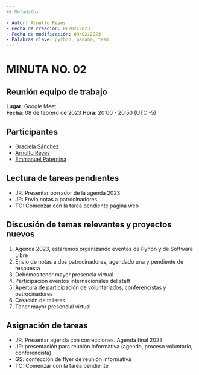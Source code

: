 ```yaml
---
## Metadatos

- Autor: Arnulfo Reyes
- Fecha de creación: 08/02/2023
- Fecha de modificación: 09/02/2023
- Palabras clave: python, panama, team
---
```


# MINUTA NO. 02

## Reunión equipo de trabajo

**Lugar**: Google Meet  
**Fecha**: 08 de febrero de 2023
**Hora**: 20:00 - 20:50 (UTC -5)

## **Participantes**

- [Graciela Sánchez](<>)
- [Arnulfo Reyes](https://www.linkedin.com/in/arnulfo-rh)
- [Emmanuel Paternina](https://www.linkedin.com/in/emmanuel-paternina-446a2734)

<!--   - [Arnulfo Reyes](https://www.linkedin.com/in/arnulfo-rh) -->
<!--  - [Dina Cianca](https://www.linkedin.com/in/dina-cianca-9a3113210) -->
<!-- - [Graciela Sánchez](<>) -->
<!-- - [Noel Sánchez](https://www.linkedin.com/in/noel-s%C3%A1nchez-2945071ab)-->
<!-- - [Emmanuel Paternina](https://www.linkedin.com/in/emmanuel-paternina-446a2734) -->

## Lectura de tareas pendientes

- JR: Presentar borrador de la agenda 2023
- JR: Envio notas a patrocinadores
- TO: Comenzar con la tarea pendiente página web

## Discusión de temas relevantes y proyectos nuevos

1. Agenda 2023, estaremos organizando eventos de Pyhon y de Software Libre
2. Envio de notas a dos patrocinadores, agendado una y pendiente de respuesta
3. Debemos tener mayor presencia virtual
4. Participación eventos internacionales del staff
5. Apertura de participación de voluntariados, conferencistas y patrocinadores
6. Creación de talleres
7. Tener mayor presencial virtual

## Asignación de tareas

- JR: Presentar agenda con correcciones. Agenda final 2023
- JR: presentación para reunión informativa (agenda, proceso voluntario, conferencista)
- GS: confección de flyer de reunión informativa
- TO: Comenzar con la tarea pendiente
